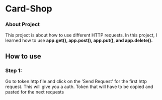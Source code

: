 # Card-Shop

### About Project ###
This project is about how to use different HTTP requests. In this project, I learned how to use **app.get(), app.post(), app.put(), and app.delete().**

## How to use ##
### Step 1: ###
Go to token.http file and click on the 'Send Request' for the first http request. This will give you a auth. Token that will have to be copied and pasted for the next requests
